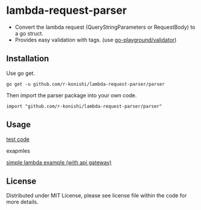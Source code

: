 # lambda-request-parser

- Convert the lambda request (QueryStringParameters or RequestBody) to a go struct.
- Provides easy validation with tags. (use [go-playground/validator](https://github.com/go-playground/validator))

## Installation

Use go get.

```
go get -u github.com/r-konishi/lambda-request-parser/parser
```

Then import the parser package into your own code.

```
import "github.com/r-konishi/lambda-request-parser/parser"
```

## Usage

[test code](./parser/parser_test.go)

exapmles

[simple lambda example (with api gateway)](./examples/simple/)

## License

Distributed under MIT License, please see license file within the code for more details.
